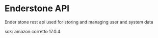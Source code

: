 # Enderstone API
Ender stone rest api used for storing and managing user and system data

sdk: amazon corretto 17.0.4